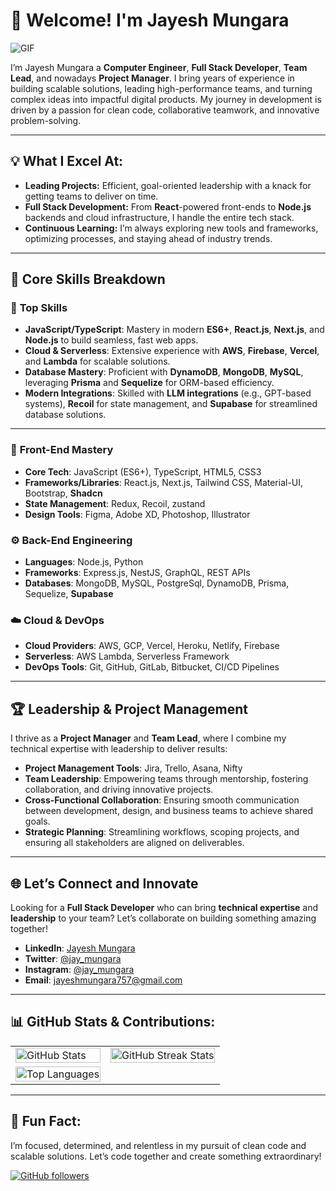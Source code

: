 # 👋 Welcome! I'm Jayesh Mungara

![GIF](https://user-images.githubusercontent.com/73097560/115834477-dbab4500-a447-11eb-908a-139a6edaec5c.gif)

I’m Jayesh Mungara a **Computer Engineer**, **Full Stack Developer**, **Team Lead**, and nowadays **Project Manager**. I bring years of experience in building scalable solutions, leading high-performance teams, and turning complex ideas into impactful digital products. My journey in development is driven by a passion for clean code, collaborative teamwork, and innovative problem-solving.

---

## 💡 What I Excel At:
- **Leading Projects:** Efficient, goal-oriented leadership with a knack for getting teams to deliver on time.
- **Full Stack Development:** From **React**-powered front-ends to **Node.js** backends and cloud infrastructure, I handle the entire tech stack.
- **Continuous Learning:** I’m always exploring new tools and frameworks, optimizing processes, and staying ahead of industry trends.

---

## 🚀 Core Skills Breakdown

### 🎯 **Top Skills**
- **JavaScript/TypeScript**: Mastery in modern **ES6+**, **React.js**, **Next.js**, and **Node.js** to build seamless, fast web apps.
- **Cloud & Serverless**: Extensive experience with **AWS**, **Firebase**, **Vercel**, and **Lambda** for scalable solutions.
- **Database Mastery**: Proficient with **DynamoDB**, **MongoDB**, **MySQL**, leveraging **Prisma** and **Sequelize** for ORM-based efficiency.
- **Modern Integrations**: Skilled with **LLM integrations** (e.g., GPT-based systems), **Recoil** for state management, and **Supabase** for streamlined database solutions.

---

### 🎨 **Front-End Mastery**
- **Core Tech**: JavaScript (ES6+), TypeScript, HTML5, CSS3
- **Frameworks/Libraries**: React.js, Next.js, Tailwind CSS, Material-UI, Bootstrap, **Shadcn**
- **State Management**: Redux, Recoil, zustand
- **Design Tools**: Figma, Adobe XD, Photoshop, Illustrator

### ⚙️ **Back-End Engineering**
- **Languages**: Node.js, Python
- **Frameworks**: Express.js, NestJS, GraphQL, REST APIs
- **Databases**: MongoDB, MySQL, PostgreSql, DynamoDB, Prisma, Sequelize, **Supabase**

### ☁️ **Cloud & DevOps**
- **Cloud Providers**: AWS, GCP, Vercel, Heroku, Netlify, Firebase
- **Serverless**: AWS Lambda, Serverless Framework
- **DevOps Tools**: Git, GitHub, GitLab, Bitbucket, CI/CD Pipelines

---

## 🏆 Leadership & Project Management
I thrive as a **Project Manager** and **Team Lead**, where I combine my technical expertise with leadership to deliver results:

- **Project Management Tools**: Jira, Trello, Asana, Nifty
- **Team Leadership**: Empowering teams through mentorship, fostering collaboration, and driving innovative projects.
- **Cross-Functional Collaboration**: Ensuring smooth communication between development, design, and business teams to achieve shared goals.
- **Strategic Planning**: Streamlining workflows, scoping projects, and ensuring all stakeholders are aligned on deliverables.

---

## 🌐 Let’s Connect and Innovate
Looking for a **Full Stack Developer** who can bring **technical expertise** and **leadership** to your team? Let’s collaborate on building something amazing together!

- **LinkedIn**: [Jayesh Mungara](https://www.linkedin.com/in/jay757)
- **Twitter**: [@jay_mungara](https://twitter.com/MungaraJayesh)
- **Instagram**: [@jay_mungara](https://www.instagram.com/jay_mungara)
- **Email**: [jayeshmungara757@gmail.com](mailto:jayeshmungara757@gmail.com)

---

## 📊 GitHub Stats & Contributions:

<table>
  <tr>
    <td>
      <a href="https://www.github.com/Jay757">
        <img src="https://github-readme-stats.vercel.app/api?username=jay757&show_icons=true&theme=tokyonight&count_private=true&hide_border=true" alt="GitHub Stats" style="width: 100%;"/>
      </a>
    </td>
    <td> 
      <a href="https://www.github.com/jay757">
        <img src="http://github-readme-streak-stats.herokuapp.com?user=jay757&hide_border=true&theme=tokyonight" alt="GitHub Streak Stats" style="width: 100%;"/>
      </a>
    </td>
  </tr>
  <tr>
    <td>
      <a href="https://www.github.com/jay757">
        <img src="https://github-readme-stats.vercel.app/api/top-langs/?username=jay757&langs_count=8&layout=compact&theme=tokyonight&hide_border=true" alt="Top Languages" style="width: 100%;"/>
      </a>
    </td>
  </tr>
</table>

---

## 🎯 Fun Fact:
I’m focused, determined, and relentless in my pursuit of clean code and scalable solutions. Let’s code together and create something extraordinary!

[![GitHub followers](https://img.shields.io/github/followers/jay757?label=Follow&style=social)](https://github.com/jay757)
